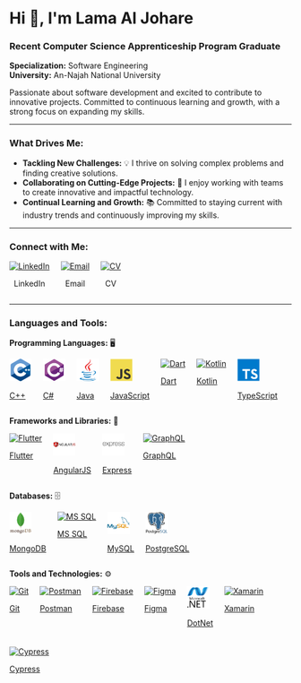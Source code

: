 # Hi 👋, I'm Lama Al Johare

### Recent Computer Science Apprenticeship Program Graduate
**Specialization:** Software Engineering  
**University:** An-Najah National University

Passionate about software development and excited to contribute to innovative projects. Committed to continuous learning and growth, with a strong focus on expanding my skills.

---

### What Drives Me:
- **Tackling New Challenges:** 💡 I thrive on solving complex problems and finding creative solutions.
- **Collaborating on Cutting-Edge Projects:** 🤝 I enjoy working with teams to create innovative and impactful technology.
- **Continual Learning and Growth:** 📚 Committed to staying current with industry trends and continuously improving my skills.

---

### Connect with Me:

<div style="display: flex; gap: 20px; align-items: center; flex-wrap: wrap;">
  <div style="text-align: center;">
    <a href="https://linkedin.com/in/lma-al-johare" target="_blank" rel="noopener noreferrer">
      <img src="https://raw.githubusercontent.com/rahuldkjain/github-profile-readme-generator/master/src/images/icons/Social/linked-in-alt.svg" alt="LinkedIn" width="40" height="40"/>
    </a>
    <p>LinkedIn</p>
  </div>
  <div style="text-align: center;">
    <a href="mailto:lmaaljohare@gmail.com">
      <img src="https://www.telegraph.co.uk/content/dam/technology/2015/12/11/gmail-envelope_trans_NvBQzQNjv4BqqVzuuqpFlyLIwiB6NTmJwfSVWeZ_vEN7c6bHu2jJnT8.jpg?imwidth=680" alt="Email" width="40" height="40"/>
    </a>
    <p>Email</p>
  </div>
  <div style="text-align: center;">
    <a href="https://docs.google.com/document/d/1kiJuWvkAvET5Xrr7zYhI4P44RJ_DvPLgaf8kfnESo2k/edit?usp=sharing">
      <img src="https://cdn-icons-png.flaticon.com/512/10764/10764027.png" alt="CV" width="40" height="40"/>
    </a>
    <p>CV</p>
  </div>
</div>

---

### Languages and Tools:

**Programming Languages:** 🖥️  
<div style="display: flex; flex-wrap: wrap; gap: 20px;">
  <a href="https://www.cplusplus.com/" target="_blank" rel="noopener noreferrer">
    <img src="https://raw.githubusercontent.com/devicons/devicon/master/icons/cplusplus/cplusplus-original.svg" alt="C++" width="40" height="40"/>
    <p>C++</p>
  </a>
  <a href="https://www.w3schools.com/cs/" target="_blank" rel="noopener noreferrer">
    <img src="https://raw.githubusercontent.com/devicons/devicon/master/icons/csharp/csharp-original.svg" alt="C#" width="40" height="40"/>
    <p>C#</p>
  </a>
  <a href="https://www.java.com" target="_blank" rel="noopener noreferrer">
    <img src="https://raw.githubusercontent.com/devicons/devicon/master/icons/java/java-original.svg" alt="Java" width="40" height="40"/>
    <p>Java</p>
  </a>
  <a href="https://developer.mozilla.org/en-US/docs/Web/JavaScript" target="_blank" rel="noopener noreferrer">
    <img src="https://raw.githubusercontent.com/devicons/devicon/master/icons/javascript/javascript-original.svg" alt="JavaScript" width="40" height="40"/>
    <p>JavaScript</p>
  </a>
  <a href="https://dart.dev" target="_blank" rel="noopener noreferrer">
    <img src="https://www.vectorlogo.zone/logos/dartlang/dartlang-icon.svg" alt="Dart" width="40" height="40"/>
    <p>Dart</p>
  </a>
  <a href="https://kotlinlang.org" target="_blank" rel="noopener noreferrer">
    <img src="https://www.vectorlogo.zone/logos/kotlinlang/kotlinlang-icon.svg" alt="Kotlin" width="40" height="40"/>
    <p>Kotlin</p>
  </a>
  <a href="https://www.typescriptlang.org/" target="_blank" rel="noopener noreferrer">
    <img src="https://raw.githubusercontent.com/devicons/devicon/master/icons/typescript/typescript-original.svg" alt="TypeScript" width="40" height="40"/>
    <p>TypeScript</p>
  </a>
</div>

**Frameworks and Libraries:** 🔧  
<div style="display: flex; flex-wrap: wrap; gap: 20px;">
  <a href="https://flutter.dev" target="_blank" rel="noopener noreferrer">
    <img src="https://www.vectorlogo.zone/logos/flutterio/flutterio-icon.svg" alt="Flutter" width="40" height="40"/>
    <p>Flutter</p>
  </a>
  <a href="https://angular.io" target="_blank" rel="noopener noreferrer">
    <img src="https://raw.githubusercontent.com/devicons/devicon/master/icons/angularjs/angularjs-original-wordmark.svg" alt="AngularJS" width="40" height="40"/>
    <p>AngularJS</p>
  </a>
  <a href="https://expressjs.com" target="_blank" rel="noopener noreferrer">
    <img src="https://raw.githubusercontent.com/devicons/devicon/master/icons/express/express-original-wordmark.svg" alt="Express" width="40" height="40"/>
    <p>Express</p>
  </a>
  <a href="https://graphql.org" target="_blank" rel="noopener noreferrer">
    <img src="https://www.vectorlogo.zone/logos/graphql/graphql-icon.svg" alt="GraphQL" width="40" height="40"/>
    <p>GraphQL</p>
  </a>
</div>

**Databases:** 🗄️  
<div style="display: flex; flex-wrap: wrap; gap: 20px;">
  <a href="https://www.mongodb.com/" target="_blank" rel="noopener noreferrer">
    <img src="https://raw.githubusercontent.com/devicons/devicon/master/icons/mongodb/mongodb-original-wordmark.svg" alt="MongoDB" width="40" height="40"/>
    <p>MongoDB</p>
  </a>
  <a href="https://www.microsoft.com/en-us/sql-server" target="_blank" rel="noopener noreferrer">
    <img src="https://www.svgrepo.com/show/303229/microsoft-sql-server-logo.svg" alt="MS SQL" width="40" height="40"/>
    <p>MS SQL</p>
  </a>
  <a href="https://www.mysql.com/" target="_blank" rel="noopener noreferrer">
    <img src="https://raw.githubusercontent.com/devicons/devicon/master/icons/mysql/mysql-original-wordmark.svg" alt="MySQL" width="40" height="40"/>
    <p>MySQL</p>
  </a>
  <a href="https://www.postgresql.org" target="_blank" rel="noopener noreferrer">
    <img src="https://raw.githubusercontent.com/devicons/devicon/master/icons/postgresql/postgresql-original-wordmark.svg" alt="PostgreSQL" width="40" height="40"/>
    <p>PostgreSQL</p>
  </a>
</div>

**Tools and Technologies:** ⚙️  
<div style="display: flex; flex-wrap: wrap; gap: 20px;">
  <a href="https://git-scm.com/" target="_blank" rel="noopener noreferrer">
    <img src="https://www.vectorlogo.zone/logos/git-scm/git-scm-icon.svg" alt="Git" width="40" height="40"/>
    <p>Git</p>
  </a>
  <a href="https://www.postman.com" target="_blank" rel="noopener noreferrer">
    <img src="https://www.vectorlogo.zone/logos/getpostman/getpostman-icon.svg" alt="Postman" width="40" height="40"/>
    <p>Postman</p>
  </a>
  <a href="https://firebase.google.com/" target="_blank" rel="noopener noreferrer">
    <img src="https://www.vectorlogo.zone/logos/firebase/firebase-icon.svg" alt="Firebase" width="40" height="40"/>
    <p>Firebase</p>
  </a>
  <a href="https://www.figma.com/" target="_blank" rel="noopener noreferrer">
    <img src="https://www.vectorlogo.zone/logos/figma/figma-icon.svg" alt="Figma" width="40" height="40"/>
    <p>Figma</p>
  </a>
  <a href="https://dotnet.microsoft.com/" target="_blank" rel="noopener noreferrer">
    <img src="https://raw.githubusercontent.com/devicons/devicon/master/icons/dot-net/dot-net-original-wordmark.svg" alt="DotNet" width="40" height="40"/>
    <p>DotNet</p>
  </a>
  <a href="https://dotnet.microsoft.com/apps/xamarin" target="_blank" rel="noopener noreferrer">
    <img src="https://raw.githubusercontent.com/detain/svg-logos/780f25886640cef088af994181646db2f6b1a3f8/svg/xamarin.svg" alt="Xamarin" width="40" height="40"/>
    <p>Xamarin</p>
  </a>
  <a href="https://www.cypress.io" target="_blank" rel="noopener noreferrer">
    <img src="https://raw.githubusercontent.com/simple-icons/simple-icons/6e46ec1fc23b60c8fd0d2f2ff46db82e16dbd75f/icons/cypress.svg" alt="Cypress" width="40" height="40"/>
    <p>Cypress</p>
  </a>
</div>

